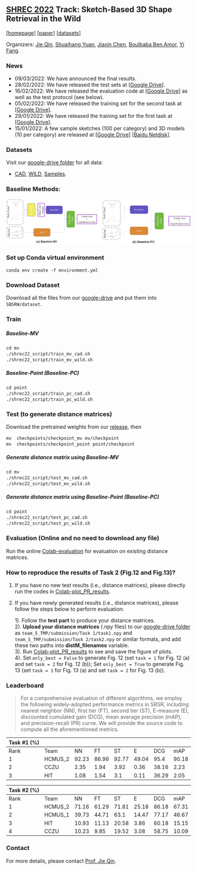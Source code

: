 ## **[SHREC 2022](http://www.google.com/url?q=http%3A%2F%2Fwww.shrec.net%2F&sa=D&sntz=1&usg=AOvVaw3ig8bD6ChvnwYhTkC_hLXm)** Track: Sketch-Based 3D Shape Retrieval in the Wild

[[homepage](https://sites.google.com/site/firmamentqj/sbsrw)] [[paper](http://arxiv.org/abs/2207.04945)] [[datasets](https://drive.google.com/drive/folders/1vsIxSx3UAYOB84UddCRFRnnm0N49Q4xr)]

Organizers: [Jie Qin](https://sites.google.com/site/firmamentqj/), [Shuaihang Yuan](https://shalexyuan.github.io/), [Jiaxin Chen](https://scholar.google.pl/citations?user=eNlGf7EAAAAJ&hl=en), [Boulbaba Ben Amor](https://sites.google.com/site/bbenamorshomepage1/), [Yi Fang](https://scholar.google.com/citations?user=j-cyhzwAAAAJ&hl=en).



### News

- 09/03/2022: We have announced the final results.
- 28/02/2022: We have released the test sets at [[Google Drive](https://drive.google.com/drive/folders/1vsIxSx3UAYOB84UddCRFRnnm0N49Q4xr?usp=sharing)].
- 16/02/2022: We have released the evaluation code at [[Google Drive](https://drive.google.com/file/d/1q4UyvH4Rqiekvj3n0LI0Y0fjz9ZxtZML/view?usp=sharing)] as well as the test protocol (see below).
- 05/02/2022: We have released the training set for the second task at [[Google Drive](https://drive.google.com/drive/folders/17FqklbpYLszNAWNzeXn-JDLrn-v_lkJh?usp=sharing)].
- 29/01/2022: We have released the training set for the first task at [[Google Drive](https://drive.google.com/drive/folders/1iEP41h83ja3HVAY-E_q3-FI-WtsugjYP?usp=sharing)].
- 15/01/2022: A few sample sketches (100 per category) and 3D models (10 per category) are released at [[Google Drive](https://drive.google.com/drive/folders/1Hock5jQiObq8xaji0MGYt2JTqlcDXMt7?usp=sharing)] [[Baidu Netdisk](https://www.google.com/url?q=https%3A%2F%2Fpan.baidu.com%2Fs%2F1RiJ-8d6k7Wx2P2UoSDfUtQ%3Fpwd%3Dta7z&sa=D&sntz=1&usg=AOvVaw3g7cNh1Rs3X-D1LCrZQk9C)].



### Datasets

Visit our [google-drive folder](https://drive.google.com/drive/folders/1vsIxSx3UAYOB84UddCRFRnnm0N49Q4xr) for all data:

+ [CAD](https://drive.google.com/drive/folders/1iEP41h83ja3HVAY-E_q3-FI-WtsugjYP?usp=sharing), [WILD](https://drive.google.com/drive/folders/17FqklbpYLszNAWNzeXn-JDLrn-v_lkJh?usp=sharing), [Samples](https://drive.google.com/drive/folders/1Hock5jQiObq8xaji0MGYt2JTqlcDXMt7?usp=sharing).

### Baseline Methods:

![Baselines](Baselines_large.png)


### Set up Conda virtual environment
```shell
conda env create -f environment.yml
```

### Download Dataset

Download all the files from our [google-drive](https://drive.google.com/drive/folders/1ehIBQG-2C3RHGkJvoBzXTiJNd3xZpbTA) and put them into `SBSRW/dataset`.

### Train

##### Baseline-MV

```shell
cd mv
./shrec22_script/train_mv_cad.sh
./shrec22_script/train_mv_wild.sh
```

##### Baseline-Point (Baseline-PC)

```shell
cd point
./shrec22_script/train_pc_cad.sh
./shrec22_script/train_pc_wild.sh
```

### Test (to generate distance matrices)

Download the pretrained weights from our [release](https://github.com/firmamentqj/SBSRW/releases/tag/v0.1), then
```shell
mv  checkpoints/checkpoint_mv mv/checkpoint
mv  checkpoints/checkpoint_point point/checkpoint
```

##### Generate distance matrix using Baseline-MV

```shell
cd mv
./shrec22_script/test_mv_cad.sh
./shrec22_script/test_mv_wild.sh
```

##### Generate distance matrix using Baseline-Point (Baseline-PC)

```shell
cd point
./shrec22_script/test_pc_cad.sh
./shrec22_script/test_pc_wild.sh
```

### Evaluation (Online and no need to download any file)

Run the online [Colab-evaluation](https://colab.research.google.com/drive/1Baon_b4QAE3kL-RpQDbgaFdu9T8rkInH#scrollTo=G2Y24ZE8s0lM) for evaluation on existing distance matrices.

### How to reproduce the results of Task 2 (Fig.12 and Fig.13)?
1. If you have no new test results (i.e., distance matrices), please directly run the codes in [Colab-plot_PR_results](https://colab.research.google.com/drive/1Baon_b4QAE3kL-RpQDbgaFdu9T8rkInH#scrollTo=G2Y24ZE8s0lM).

2. If you have newly generated results (i.e., distance matrices), please follow the steps below to perform evaluation:

  

    1). Follow the **test part** to produce your distance matrices.  
    2). **Upload your distance matrices** (.npy files) to our [google-drive folder](https://drive.google.com/drive/folders/15JV7IANbi06y5VIknrrn_Oqf3JJeDeJV) as `team_5_TMP/submission/Task 1/task1.npy` and `team_5_TMP/submission/Task 2/task2.npy` or similar formats, and add these two paths into **distM_filenames** variable.  
    3). Run [Colab-plot_PR_results](https://colab.research.google.com/drive/1RDehAjW_RZ4eYGs__C6wJF8gD3vE60QV#scrollTo=Cjn7alri4L7R) to see and save the figure of plots.  
    4). Set `only_best = False` to generate Fig. 12 (set `task = 1` for Fig. 12 (a) and set `task = 2` for Fig. 12 (b)); Set `only_best = True` to generate Fig. 13 (set `task = 1` for Fig. 13 (a) and set `task = 2` for Fig. 13 (b)).  

  


### Leaderboard

> For a comprehensive evaluation of different algorithms, we employ the following widely-adopted performance metrics in SBSR, including nearest neighbor (NN), first tier (FT), second tier (ST), E-measure (E), discounted cumulated gain (DCG), mean average precision (mAP), and precision-recall (PR) curve. We will provide the source code to compute all the aforementioned metrics.

| Task #1 (%) |         |       |       |       |       |       |       |
| ----------- | ------- | ----- | ----- | ----- | ----- | ----- | ----- |
| Rank        | Team    | NN    | FT    | ST    | E     | DCG   | mAP   |
| 1           | HCMUS_2 | 92.23 | 86.96 | 92.77 | 49.04 | 95.4  | 90.18 |
| 2           | CCZU    | 2.35  | 1.94  | 3.92  | 0.36  | 38.16 | 2.23  |
| 3           | HIT     | 1.08  | 1.54  | 3.1   | 0.11  | 36.29 | 2.05  |

| Task #2 (%) |         |       |       |       |       |       |       |
| ----------- | ------- | ----- | ----- | ----- | ----- | ----- | ----- |
| Rank        | Team    | NN    | FT    | ST    | E     | DCG   | mAP   |
| 1           | HCMUS_2 | 71.16 | 61.29 | 71.81 | 25.18 | 86.18 | 67.31 |
| 2           | HCMUS_1 | 39.73 | 44.71 | 63.1  | 14.47 | 77.17 | 46.67 |
| 3           | HIT     | 10.93 | 11.13 | 20.58 | 3.86  | 60.18 | 15.15 |
| 4           | CCZU    | 10.23 | 9.85  | 19.52 | 3.08  | 58.75 | 10.09 |



### Contact

For more details, please contact [Prof. Jie Qin](https://sites.google.com/site/firmamentqj/).
